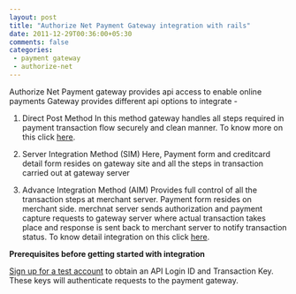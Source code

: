 ```yaml
---
layout: post
title: "Authorize Net Payment Gateway integration with rails"
date: 2011-12-29T00:36:00+05:30
comments: false
categories:
 - payment gateway
 - authorize-net
---
```

Authorize Net Payment gateway provides api access to enable online payments 
Gateway provides different api options to integrate - 

1. Direct Post Method
In this method gateway handles all steps required in payment transaction flow securely and clean manner. To know more on this click [here](https://developer.authorize.net/api/dpm).

2. Server Integration Method (SIM)
Here, Payment form and creditcard detail form resides on gateway site and all the steps in transaction carried out at gateway server 

3. Advance Integration Method (AIM)
Provides full control of all the transaction steps at merchant server. Payment form resides on merchant side. merchnat server sends authorization and payment capture requests to gateway server where actual transaction takes place and response is sent back to merchant server to notify transaction status. To know detail integration on this click [here](http://www.funonrails.com/2011/12/authorizenet-aim-payment-integration.html).

**Prerequisites before getting started with integration**

[Sign up for a test account](https://developer.authorize.net/testaccount) to obtain an API Login ID and Transaction Key. These keys will authenticate requests to the payment gateway.

